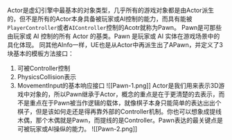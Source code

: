 Actor是虚幻引擎中最基本的对象类型，几乎所有的游戏对象都是由Actor派生的，但不是所有的Actor本身具备被玩家或AI控制的能力，而具有能被`PlayerController`或者`AIController`控制的Acotr就称为Pawn。
Pawn是可那些由玩家或 AI 控制的所有 Actor 的基类。Pawn 是玩家或 AI 实体在游戏场景中的具化体现。
同其他AInfo一样，UE也是从Actor中再派生出了APawn，并定义了3块基本的模板方法接口：  
1. 可被Controller控制  
2. PhysicsCollision表示  
3. MovementInput的基本响应接口
![[Pawn-1.png]]
Actor是我们用来表示3D游戏中对象的，所以Pawn继承于Actor，概念的重点是在于更清楚的去表示，而不是重点在于Pawn被当作逻辑的载体，就像棋子本身只能简单的表达出出个棋子，但是该如何走还是得再靠外部的Controller机制。你也可以想象成提线木偶，那个木偶就是Pawn，而提线的是Controller。Pawn表达的最关键点是可被玩家或AI操纵的能力。 
![[Pawn-2.png]]